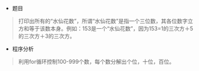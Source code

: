 * 题目
> 打印出所有的“水仙花数”，所谓“水仙花数”是指一个三位数，其各位数字立方和等于该数本身。例如：153是一个“水仙花数”，因为153=1的三次方＋5的三次方＋3的三次方。

* 程序分析
> 利用for循环控制100-999个数，每个数分解出个位，十位，百位。

